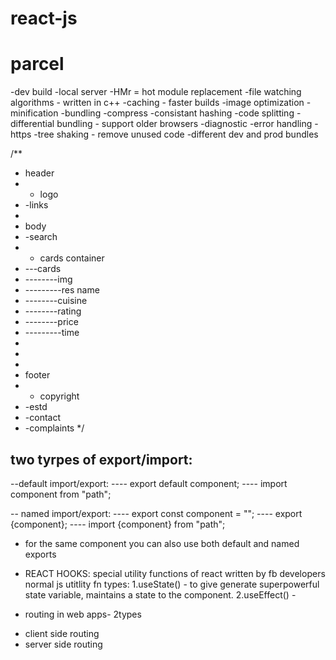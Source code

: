 # react-js
# parcel
-dev build
-local server
-HMr = hot module replacement
-file watching algorithms - written in c++
-caching - faster builds
-image optimization
-minification
-bundling
-compress
-consistant hashing
-code splitting 
-differential bundling - support older browsers
-diagnostic
-error handling
-https
-tree shaking - remove unused code
-different dev and prod bundles




/**
 * header
 * - logo
 * -links
 * 
 * body
 * -search
 * - cards container
 *  ---cards
 * --------img
 * ---------res name
 * --------cuisine
 * --------rating
 * --------price
 * ---------time
 * 
 * 
 * 
 * footer
 * - copyright
 * -estd
 * -contact
 * -complaints
*/



two tyrpes of export/import:
----------------------------


--default import/export:
---- export default component;
---- import component from "path";

-- named import/export:
---- export const component = "";
---- export {component};
---- import {component} from "path";

* for the same component you can also use both default and named exports

* REACT HOOKS:
special utility functions of react written by fb developers
normal js utitlity fn
types:
1.useState() - to give generate superpowerful state variable, maintains a  state to the component.
2.useEffect() -  

* routing in web apps- 2types
- client side routing
- server side routing 
